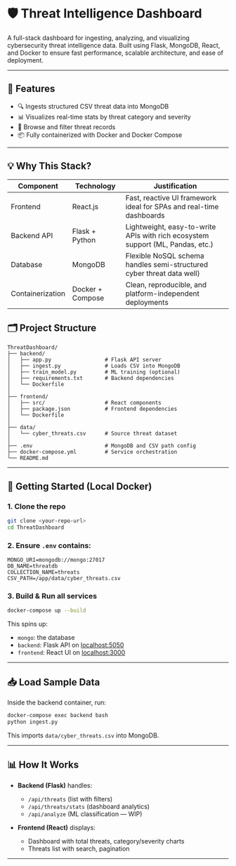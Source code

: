 # 🛡️ Threat Intelligence Dashboard

A full-stack dashboard for ingesting, analyzing, and visualizing cybersecurity threat intelligence data. Built using Flask, MongoDB, React, and Docker to ensure fast performance, scalable architecture, and ease of deployment.

---

## 📌 Features

- 🔍 Ingests structured CSV threat data into MongoDB
- 📊 Visualizes real-time stats by threat category and severity
- 📂 Browse and filter threat records
- 📦 Fully containerized with Docker and Docker Compose

---

## 💡 Why This Stack?

| Component      | Technology        |Justification                                                                
|----------------|-------------------|--------------------------------------------------------------------------|
| Frontend       | React.js          | Fast, reactive UI framework ideal for SPAs and real-time dashboards 
| Backend API    | Flask + Python    | Lightweight, easy-to-write APIs with rich ecosystem support (ML, Pandas, etc.)
| Database       | MongoDB           | Flexible NoSQL schema handles semi-structured cyber threat data well)
| Containerization| Docker + Compose | Clean, reproducible, and platform-independent deployments


## 🗂️ Project Structure

```
ThreatDashboard/
├── backend/
│   ├── app.py                 # Flask API server
│   ├── ingest.py              # Loads CSV into MongoDB
│   ├── train_model.py         # ML training (optional)
│   ├── requirements.txt       # Backend dependencies
│   └── Dockerfile
│
├── frontend/
│   ├── src/                   # React components
│   ├── package.json           # Frontend dependencies
│   └── Dockerfile
│
├── data/
│   └── cyber_threats.csv      # Source threat dataset
│
├── .env                       # MongoDB and CSV path config
├── docker-compose.yml         # Service orchestration
└── README.md
```

---

## 🚀 Getting Started (Local Docker)

### 1. Clone the repo

```bash
git clone <your-repo-url>
cd ThreatDashboard
```

### 2. Ensure `.env` contains:

```
MONGO_URI=mongodb://mongo:27017
DB_NAME=threatdb
COLLECTION_NAME=threats
CSV_PATH=/app/data/cyber_threats.csv
```

### 3. Build & Run all services

```bash
docker-compose up --build
```

This spins up:
- `mongo`: the database
- `backend`: Flask API on [localhost:5050](http://localhost:5050)
- `frontend`: React UI on [localhost:3000](http://localhost:3000)

---

## 📥 Load Sample Data

Inside the backend container, run:

```bash
docker-compose exec backend bash
python ingest.py
```

This imports `data/cyber_threats.csv` into MongoDB.

---

## 📊 How It Works

- **Backend (Flask)** handles:
  - `/api/threats` (list with filters)
  - `/api/threats/stats` (dashboard analytics)
  - `/api/analyze` (ML classification — WIP)

- **Frontend (React)** displays:
  - Dashboard with total threats, category/severity charts
  - Threats list with search, pagination

---

